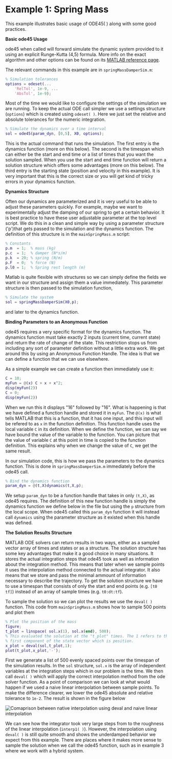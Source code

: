 # Example 1: Spring Mass

This example illustrates basic usage of ODE45( ) along with some good practices.

**Basic ode45 Usage**

ode45 when called will forward simulate the dynamic system provided to it using an explicit Runge-Kutta (4,5) formula. 
More info on the exact algorithm and other options can be found on its [MATLAB reference page](https://www.mathworks.com/help/matlab/ref/ode45.html).

The relevant commands in this example are in `springMassDamperSim.m`:
```MATLAB
% Simulation tolerances
options = odeset(...
    'RelTol', 1e-9, ...
    'AbsTol', 1e-9);
```
Most of the time we would like to configure the settings of the simulation we are running. 
To keep the actual ODE call simpler we use a settings structure (`options`) which is created using `odeset( )`.
Here we just set the relative and absolute tolerances for the numeric integration.
```MATLAB
% Simulate the dynamics over a time interval
sol = ode45(param_dyn, [0,5], X0, options);
```
This is the actual command that runs the simulation. 
The first entry is the dynamics function (more on this below).
The second is the timespan which can either be the start and end time or a list of times that you want the solution sampled.
When you use the start and end time function will return a solution structure which offers some advantages (more on this below).
The third entry is the starting state (position and velocity in this example). 
It is very important that this is the correct size or you will get kind of tricky errors in your dynamics function.

**Dynamics Structure**

Often our dynamics are parameterized and it is very useful to be able to adjust these parameters quickly. 
For example, maybe we want to experimentally adjust the damping of our spring to get a certain behavior.
It is best practice to have these user adjustable parameter at the top level script.
We do this in a clean and simple way by using a parameter structure ('p')that gets passed to the simulation and the dynamics function.
The definition of this structure is in the `mainSpringMass.m` script:
```MATLAB
% Constants
p.m  = 1;  % mass (kg)
p.c  = 1;  % damper (N*s/m)
p.k  = 20; % spring (N/m)
p.F  = 0;  % force (N)
p.l0 = 1;  % Spring rest length (m)
```
Matlab is quite flexible with structures so we can simply define the fields we want in our structure and assign them a value immediately.
This parameter structure is then passed to the simulation function,
```MATLAB
% Simulate the system
sol = springMassDamperSim(X0,p);
```
and later to the dynamics function.

**Binding Parameters to an Anonymous Function**

ode45 requires a very specific format for the dynamics function. 
The dynamics function must take exactly 2 inputs (current time, current state) and return the rate of change of the state.
This restriction stops us from including any sort of parameter definition without a little extra work.
We get around this by using an Anonymous Function Handle.
The idea is that we can define a function that we can use elsewhere.

As a simple example we can create a function then immediately use it:
```MATLAB
C = 10;
myFun = @(x) C + x + x^2;
disp(myFun(2))
C = 0;
disp(myFun(2))
```
When we run this it displays "16" followed by "16".
What is happening is that we have defined a function handle and stored it in `myFun`.
The `@(x)` is what tells MATLAB that this is a function, that it has one input, and this input will be refered to as `x` in the function definition.
This function handle uses the local variable `C` in its definition.
When we define the function, we can say we have bound the value of the variable to the function.
You can picture that the value of variable `C` at this point in time is copied to the function definition.
This explains why when we change the value of `C`, we get the same result.

In our simulation code, this is how we pass the parameters to the dynamics function.
This is done in `springMassDamperSim.m` immediately before the ode45 call.
```MATLAB
% Bind the dynamics function
param_dyn = @(t,X)dynamics(t,X,p);
```
We setup `param_dyn` to be a function handle that takes in only `(t,X)`, as ode45 requires.
The definition of this new function handle is simply the dynamics function we define below in the file but using the `p` structure from the local scope.
When ode45 called this `param_dyn` function it will instead call `dynamics` using the parameter structure as it existed when this handle was defined.

**The Solution Results Structure**

MATLAB ODE solvers can return results in two ways, either as a sampled vector array of times and states or as a structure.
The solution structure has some key advantages that make it a good choice in many situations.
It stores the actual integration steps that ode45 took as well as information about the integration method.
This means that later when we sample points it uses the interpolation method connected to the actual integrator.
It also means that we store and pass the minimal ammount of information necessary to describe the trajectory.
To get the solution structure we have to use a timespan that consists of only the start and end points (e.g. `[t0 tf]`) instead of an array of sample times (e.g. `t0:dt:tf`).

To sample the solution so we can plot the results we use the `deval( )` function.
This code from `mainSpringMass.m` shows how to sample 500 points and plot them
```MATLAB
% Plot the position of the mass
figure;
t_plot = linspace( sol.x(1), sol.x(end), 500);
% This evaluated the solution at the "t_plot" times. The 1 refers to the
% first component of the state vector which is position.
x_plot = deval(sol,t_plot,1); 
plot(t_plot,x_plot,'-');
```
First we generate a list of 500 evenly spaced points over the timespan of the simulation results.
In the `sol` structure, `sol.x` is the array of independent variables at the integration steps which in our problem is the time.
We then call `deval( )` which will apply the correct interpolation method from the ode solver function.
As a point of comparison we can look at what would happen if we used a naive linear interpolation between sample points.
To make the difference clearer, we lower the ode45 absolute and relative tolerance to `1e-2`.
The result is shown in the figure below

![Comaprison between native interpolation using deval and naive linear interpolation](https://user-images.githubusercontent.com/31672703/110877590-75e76d00-828e-11eb-82be-b3811bb1aaee.png)

We can see how the integrator took very large steps from to the roughness of the linear interpolation (`interp1( )`).
However, the interpolation using `deval( )` is still quite smooth and shows the underdamped behavior we expect from this example.
There are places where it makes more sense to sample the solution when we call the ode45 function, such as in example 3 where we work with a hybrid system.
